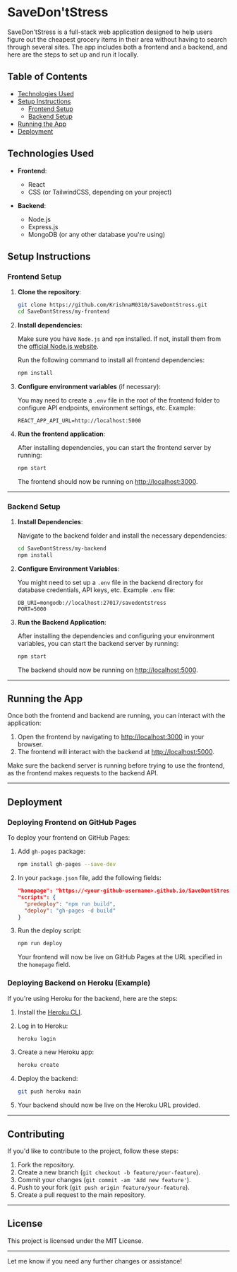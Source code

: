 # SaveDon'tStress

SaveDon'tStress is a full-stack web application designed to help users figure out the cheapest grocery items in their area without having to search through several sites. The app includes both a frontend and a backend, and here are the steps to set up and run it locally.

## Table of Contents
- [Technologies Used](#technologies-used)
- [Setup Instructions](#setup-instructions)
  - [Frontend Setup](#frontend-setup)
  - [Backend Setup](#backend-setup)
- [Running the App](#running-the-app)
- [Deployment](#deployment)

## Technologies Used

- **Frontend**: 
  - React
  - CSS (or TailwindCSS, depending on your project)
  
- **Backend**: 
  - Node.js
  - Express.js
  - MongoDB (or any other database you're using)

## Setup Instructions

### Frontend Setup

1. **Clone the repository**:

   ```bash
   git clone https://github.com/KrishnaM0310/SaveDontStress.git
   cd SaveDontStress/my-frontend
   ```

2. **Install dependencies**:

   Make sure you have `Node.js` and `npm` installed. If not, install them from the [official Node.js website](https://nodejs.org/).

   Run the following command to install all frontend dependencies:

   ```bash
   npm install
   ```

3. **Configure environment variables** (if necessary):

   You may need to create a `.env` file in the root of the frontend folder to configure API endpoints, environment settings, etc. Example:

   ```plaintext
   REACT_APP_API_URL=http://localhost:5000
   ```

4. **Run the frontend application**:

   After installing dependencies, you can start the frontend server by running:

   ```bash
   npm start
   ```

   The frontend should now be running on [http://localhost:3000](http://localhost:3000).

---

### Backend Setup

1. **Install Dependencies**:

   Navigate to the backend folder and install the necessary dependencies:

   ```bash
   cd SaveDontStress/my-backend
   npm install
   ```

2. **Configure Environment Variables**:

   You might need to set up a `.env` file in the backend directory for database credentials, API keys, etc. Example `.env` file:

   ```plaintext
   DB_URI=mongodb://localhost:27017/savedontstress
   PORT=5000
   ```

3. **Run the Backend Application**:

   After installing the dependencies and configuring your environment variables, you can start the backend server by running:

   ```bash
   npm start
   ```

   The backend should now be running on [http://localhost:5000](http://localhost:5000).

---

## Running the App

Once both the frontend and backend are running, you can interact with the application:

1. Open the frontend by navigating to [http://localhost:3000](http://localhost:3000) in your browser.
2. The frontend will interact with the backend at [http://localhost:5000](http://localhost:5000).

Make sure the backend server is running before trying to use the frontend, as the frontend makes requests to the backend API.

---

## Deployment

### Deploying Frontend on GitHub Pages

To deploy your frontend on GitHub Pages:

1. Add `gh-pages` package:

   ```bash
   npm install gh-pages --save-dev
   ```

2. In your `package.json` file, add the following fields:

   ```json
   "homepage": "https://<your-github-username>.github.io/SaveDontStress",
   "scripts": {
     "predeploy": "npm run build",
     "deploy": "gh-pages -d build"
   }
   ```

3. Run the deploy script:

   ```bash
   npm run deploy
   ```

   Your frontend will now be live on GitHub Pages at the URL specified in the `homepage` field.

### Deploying Backend on Heroku (Example)

If you're using Heroku for the backend, here are the steps:

1. Install the [Heroku CLI](https://devcenter.heroku.com/articles/heroku-cli).

2. Log in to Heroku:

   ```bash
   heroku login
   ```

3. Create a new Heroku app:

   ```bash
   heroku create
   ```

4. Deploy the backend:

   ```bash
   git push heroku main
   ```

5. Your backend should now be live on the Heroku URL provided.

---

## Contributing

If you'd like to contribute to the project, follow these steps:

1. Fork the repository.
2. Create a new branch (`git checkout -b feature/your-feature`).
3. Commit your changes (`git commit -am 'Add new feature'`).
4. Push to your fork (`git push origin feature/your-feature`).
5. Create a pull request to the main repository.

---

## License

This project is licensed under the MIT License.

---

Let me know if you need any further changes or assistance!
